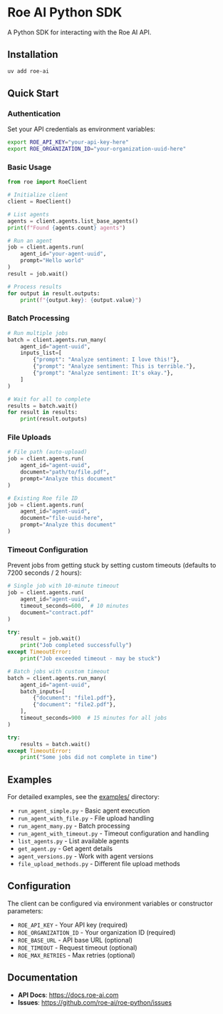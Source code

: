 # Roe AI Python SDK

A Python SDK for interacting with the Roe AI API.

## Installation

```bash
uv add roe-ai
```

## Quick Start

### Authentication

Set your API credentials as environment variables:

```bash
export ROE_API_KEY="your-api-key-here"
export ROE_ORGANIZATION_ID="your-organization-uuid-here"
```

### Basic Usage

```python
from roe import RoeClient

# Initialize client
client = RoeClient()

# List agents
agents = client.agents.list_base_agents()
print(f"Found {agents.count} agents")

# Run an agent
job = client.agents.run(
    agent_id="your-agent-uuid",
    prompt="Hello world"
)
result = job.wait()

# Process results
for output in result.outputs:
    print(f"{output.key}: {output.value}")
```

### Batch Processing

```python
# Run multiple jobs
batch = client.agents.run_many(
    agent_id="agent-uuid",
    inputs_list=[
        {"prompt": "Analyze sentiment: I love this!"},
        {"prompt": "Analyze sentiment: This is terrible."},
        {"prompt": "Analyze sentiment: It's okay."},
    ]
)

# Wait for all to complete
results = batch.wait()
for result in results:
    print(result.outputs)
```

### File Uploads

```python
# File path (auto-upload)
job = client.agents.run(
    agent_id="agent-uuid",
    document="path/to/file.pdf",
    prompt="Analyze this document"
)

# Existing Roe file ID
job = client.agents.run(
    agent_id="agent-uuid",
    document="file-uuid-here",
    prompt="Analyze this document"
)
```

### Timeout Configuration

Prevent jobs from getting stuck by setting custom timeouts (defaults to 7200 seconds / 2 hours):

```python
# Single job with 10-minute timeout
job = client.agents.run(
    agent_id="agent-uuid",
    timeout_seconds=600,  # 10 minutes
    document="contract.pdf"
)

try:
    result = job.wait()
    print("Job completed successfully")
except TimeoutError:
    print("Job exceeded timeout - may be stuck")

# Batch jobs with custom timeout
batch = client.agents.run_many(
    agent_id="agent-uuid",
    batch_inputs=[
        {"document": "file1.pdf"},
        {"document": "file2.pdf"},
    ],
    timeout_seconds=900  # 15 minutes for all jobs
)

try:
    results = batch.wait()
except TimeoutError:
    print("Some jobs did not complete in time")
```

## Examples

For detailed examples, see the [examples/](examples/) directory:

- `run_agent_simple.py` - Basic agent execution
- `run_agent_with_file.py` - File upload handling
- `run_agent_many.py` - Batch processing
- `run_agent_with_timeout.py` - Timeout configuration and handling
- `list_agents.py` - List available agents
- `get_agent.py` - Get agent details
- `agent_versions.py` - Work with agent versions
- `file_upload_methods.py` - Different file upload methods

## Configuration

The client can be configured via environment variables or constructor parameters:

- `ROE_API_KEY` - Your API key (required)
- `ROE_ORGANIZATION_ID` - Your organization ID (required)
- `ROE_BASE_URL` - API base URL (optional)
- `ROE_TIMEOUT` - Request timeout (optional)
- `ROE_MAX_RETRIES` - Max retries (optional)

## Documentation

- **API Docs**: https://docs.roe-ai.com
- **Issues**: https://github.com/roe-ai/roe-python/issues
